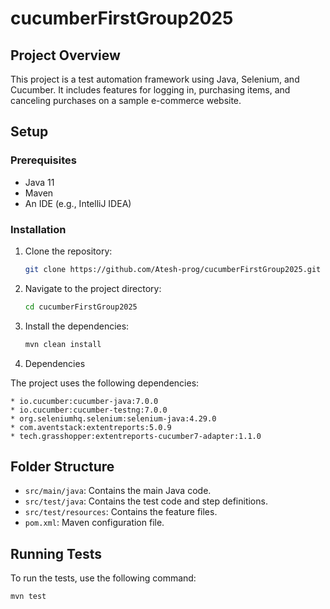 # cucumberFirstGroup2025

## Project Overview

This project is a test automation framework using Java, Selenium, and Cucumber. It includes features for logging in,
purchasing items, and canceling purchases on a sample e-commerce website.

## Setup

### Prerequisites

- Java 11
- Maven
- An IDE (e.g., IntelliJ IDEA)

### Installation

1. Clone the repository:
    ```sh
    git clone https://github.com/Atesh-prog/cucumberFirstGroup2025.git
    ```
2. Navigate to the project directory:
    ```sh
    cd cucumberFirstGroup2025
    ```
3. Install the dependencies:
    ```sh
    mvn clean install
    ```
4. Dependencies

The project uses the following dependencies:

    * io.cucumber:cucumber-java:7.0.0
    * io.cucumber:cucumber-testng:7.0.0
    * org.seleniumhq.selenium:selenium-java:4.29.0
    * com.aventstack:extentreports:5.0.9
    * tech.grasshopper:extentreports-cucumber7-adapter:1.1.0

## Folder Structure

- `src/main/java`: Contains the main Java code.
- `src/test/java`: Contains the test code and step definitions.
- `src/test/resources`: Contains the feature files.
- `pom.xml`: Maven configuration file.

## Running Tests

To run the tests, use the following command:

```sh
mvn test
